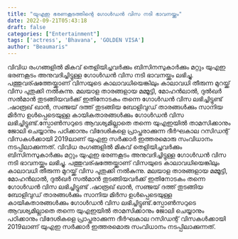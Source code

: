 ```yaml
---
title: "യുഎഇ ഭരണകൂടത്തിന്റെ ഗോൾഡൻ വിസ നടി ഭാവനയ്ക്കും"
date: 2022-09-21T05:43:18
draft: false
categories: ["Entertainment"]
tags: ['actress', 'Bhavana', 'GOLDEN VISA']
author: "Beaumaris"
---
```


വിവിധ രംഗങ്ങളില്‍ മികവ് തെളിയിച്ചവർക്കും ബിസിനസുകാർക്കും മറ്റും യുഎഇ ഭരണകൂടം അനുവദിച്ചിട്ടുള്ള ഗോൾഡൻ വിസ നടി ഭാവനയ്ക്കും ലഭിച്ചു. പത്തുവര്ഷത്തേയ്ക്കാണ് വിസയുടെ കാലാവധിയെങ്കിലും കാലാവധി തീരുന്ന മുറയ്ക്ക് വിസ പുതുക്കി നൽകുന്നു. മലയാള താരങ്ങളായ മമ്മൂട്ടി, മോഹന്‍ലാല്‍, ദുല്‍ഖര്‍ സല്‍മാന്‍ തുടങ്ങിയവർക്ക് ഇതിനോടകം തന്നെ ഗോള്‍ഡന്‍ വിസ ലഭിച്ചിട്ടുണ്ട് .ഷാരൂഖ് ഖാന്‍, സഞ്ജയ് ദത്ത് തുടങ്ങിയ ബോളിവുഡ് താരങ്ങള്‍ക്കും സാനിയ മിര്‍സ ഉള്‍പ്പെടെയുള്ള കായികതാരങ്ങള്‍ക്കും ഗോള്‍ഡന്‍ വിസ ലഭിച്ചിട്ടുണ്ട്.സ്പോണ്‍സറുടെ ആവശ്യമില്ലാതെ തന്നെ യുഎഇയില്‍ താമസിക്കാനും ജോലി ചെയ്യാനും പഠിക്കാനും വിദേശികളെ പ്രാപ്തരാക്കുന്ന ദീര്‍ഘകാല റസിഡന്റ് വിസകള്‍ക്കായി 2019ലാണ് യുഎഇ സര്‍ക്കാര്‍ ഇത്തരമൊരു സംവിധാനം നടപ്പിലാക്കുന്നത്.
വിവിധ രംഗങ്ങളില്‍ മികവ് തെളിയിച്ചവർക്കും ബിസിനസുകാർക്കും മറ്റും യുഎഇ ഭരണകൂടം അനുവദിച്ചിട്ടുള്ള ഗോൾഡൻ വിസ നടി ഭാവനയ്ക്കും ലഭിച്ചു. പത്തുവര്ഷത്തേയ്ക്കാണ് വിസയുടെ കാലാവധിയെങ്കിലും കാലാവധി തീരുന്ന മുറയ്ക്ക് വിസ പുതുക്കി നൽകുന്നു. മലയാള താരങ്ങളായ മമ്മൂട്ടി, മോഹന്‍ലാല്‍, ദുല്‍ഖര്‍ സല്‍മാന്‍ തുടങ്ങിയവർക്ക് ഇതിനോടകം തന്നെ ഗോള്‍ഡന്‍ വിസ ലഭിച്ചിട്ടുണ്ട് .ഷാരൂഖ് ഖാന്‍, സഞ്ജയ് ദത്ത് തുടങ്ങിയ ബോളിവുഡ് താരങ്ങള്‍ക്കും സാനിയ മിര്‍സ ഉള്‍പ്പെടെയുള്ള കായികതാരങ്ങള്‍ക്കും ഗോള്‍ഡന്‍ വിസ ലഭിച്ചിട്ടുണ്ട്.സ്പോണ്‍സറുടെ ആവശ്യമില്ലാതെ തന്നെ യുഎഇയില്‍ താമസിക്കാനും ജോലി ചെയ്യാനും പഠിക്കാനും വിദേശികളെ പ്രാപ്തരാക്കുന്ന ദീര്‍ഘകാല റസിഡന്റ് വിസകള്‍ക്കായി 2019ലാണ് യുഎഇ സര്‍ക്കാര്‍ ഇത്തരമൊരു സംവിധാനം നടപ്പിലാക്കുന്നത്.
